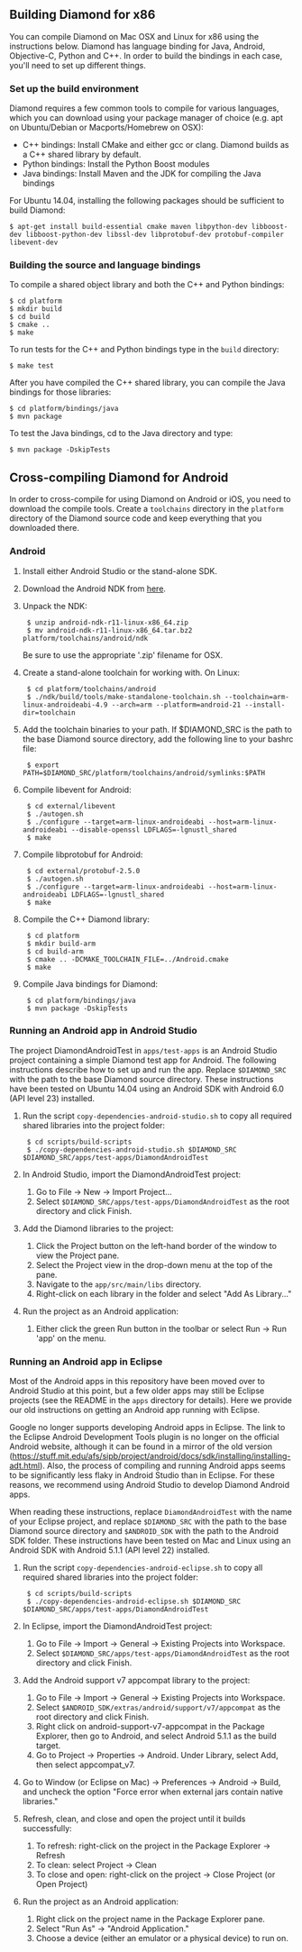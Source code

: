 ## Building Diamond for x86

You can compile Diamond on Mac OSX and Linux for x86 using the
instructions below. Diamond has language binding for Java, Android,
Objective-C, Python and C++. In order to build the bindings in each
case, you'll need to set up different things.

### Set up the build environment

Diamond requires a few common tools to compile for various languages,
which you can download using your package manager of choice (e.g. apt
on Ubuntu/Debian or Macports/Homebrew on OSX):

* C++ bindings: Install CMake and either gcc or clang. Diamond builds
  as a C++ shared library by default.
* Python bindings: Install the Python Boost modules
* Java bindings: Install Maven and the JDK for compiling the Java bindings

For Ubuntu 14.04, installing the following packages should be 
sufficient to build Diamond:

    $ apt-get install build-essential cmake maven libpython-dev libboost-dev libboost-python-dev libssl-dev libprotobuf-dev protobuf-compiler libevent-dev

### Building the source and language bindings
To compile a shared object library and both the C++ and Python
bindings:

	$ cd platform
	$ mkdir build
	$ cd build
	$ cmake ..
	$ make

To run tests for the C++ and Python bindings type in the `build` directory:

    $ make test

After you have compiled the C++ shared library, you can compile the
Java bindings for those libraries: 

	$ cd platform/bindings/java
    $ mvn package

To test the Java bindings, cd to the Java directory and type:

    $ mvn package -DskipTests


## Cross-compiling Diamond for Android

In order to cross-compile for using Diamond on Android or iOS, you
need to download the compile tools. Create a `toolchains` directory in
the `platform` directory of the Diamond source code and keep everything
that you downloaded there.

### Android
1. Install either Android Studio or the stand-alone SDK.

2. Download the Android NDK from [here](http://developer.android.com/ndk/downloads/index.html).

3. Unpack the NDK:

        $ unzip android-ndk-r11-linux-x86_64.zip
		$ mv android-ndk-r11-linux-x86_64.tar.bz2 platform/toolchains/android/ndk

    Be sure to use the appropriate '.zip' filename for OSX.

4. Create a stand-alone toolchain for working with. On Linux:

		$ cd platform/toolchains/android
		$ ./ndk/build/tools/make-standalone-toolchain.sh --toolchain=arm-linux-androideabi-4.9 --arch=arm --platform=android-21 --install-dir=toolchain

5. Add the toolchain binaries to your path. If $DIAMOND_SRC is the path to the base Diamond source directory,
add the following line to your bashrc file:

		$ export PATH=$DIAMOND_SRC/platform/toolchains/android/symlinks:$PATH

6. Compile libevent for Android:

		$ cd external/libevent
		$ ./autogen.sh
		$ ./configure --target=arm-linux-androideabi --host=arm-linux-androideabi --disable-openssl LDFLAGS=-lgnustl_shared
		$ make

7. Compile libprotobuf for Android:

		$ cd external/protobuf-2.5.0
		$ ./autogen.sh
		$ ./configure --target=arm-linux-androideabi --host=arm-linux-androideabi LDFLAGS=-lgnustl_shared
		$ make

8. Compile the C++ Diamond library:
		
		$ cd platform
		$ mkdir build-arm
		$ cd build-arm
		$ cmake .. -DCMAKE_TOOLCHAIN_FILE=../Android.cmake
		$ make

9. Compile Java bindings for Diamond:

		$ cd platform/bindings/java
		$ mvn package -DskipTests

### Running an Android app in Android Studio
The project DiamondAndroidTest in `apps/test-apps` is an Android Studio project
containing a simple Diamond test app for Android.  The following instructions
describe how to set up and run the app. Replace `$DIAMOND_SRC` with the path to
the base Diamond source directory. These instructions have been tested on
Ubuntu 14.04 using an Android SDK with Android 6.0 (API level 23) installed.

1. Run the script `copy-dependencies-android-studio.sh` to copy all required shared libraries into the project folder:

        $ cd scripts/build-scripts
        $ ./copy-dependencies-android-studio.sh $DIAMOND_SRC $DIAMOND_SRC/apps/test-apps/DiamondAndroidTest

2. In Android Studio, import the DiamondAndroidTest project:

    1. Go to File -> New -> Import Project...
    2. Select `$DIAMOND_SRC/apps/test-apps/DiamondAndroidTest` as the root directory and click Finish.

3. Add the Diamond libraries to the project:

    1. Click the Project button on the left-hand border of the window to view the Project pane.
    2. Select the Project view in the drop-down menu at the top of the pane.
    3. Navigate to the `app/src/main/libs` directory.
    4. Right-click on each library in the folder and select "Add As Library..."

4. Run the project as an Android application:

    1. Either click the green Run button in the toolbar or select Run -> Run 'app' on the menu.

### Running an Android app in Eclipse
Most of the Android apps in this repository have been moved over to Android
Studio at this point, but a few older apps may still be Eclipse projects (see
the README in the `apps` directory for details). Here we provide our old
instructions on getting an Android app running with Eclipse.

Google no longer supports developing Android apps in Eclipse. The link to the
Eclipse Android Development Tools plugin is no longer on the official Android
website, although it can be found in a mirror of the old version
(https://stuff.mit.edu/afs/sipb/project/android/docs/sdk/installing/installing-adt.html).
Also, the process of compiling and running Android apps seems to be
significantly less flaky in Android Studio than in Eclipse. For these reasons,
we recommend using Android Studio to develop Diamond Android apps.

When reading these instructions, replace
`DiamondAndroidTest` with the name of your Eclipse project, and replace
`$DIAMOND_SRC` with the path to the base Diamond source directory and
`$ANDROID_SDK` with the path to the Android SDK folder. These instructions have
been tested on Mac and Linux using an Android SDK with Android 5.1.1 (API level
22) installed.

1. Run the script `copy-dependencies-android-eclipse.sh` to copy all required shared libraries into the project folder:

        $ cd scripts/build-scripts
        $ ./copy-dependencies-android-eclipse.sh $DIAMOND_SRC $DIAMOND_SRC/apps/test-apps/DiamondAndroidTest

2. In Eclipse, import the DiamondAndroidTest project:

    1. Go to File -> Import -> General -> Existing Projects into Workspace.
    2. Select `$DIAMOND_SRC/apps/test-apps/DiamondAndroidTest` as the root directory and click Finish.

3. Add the Android support v7 appcompat library to the project:

    1. Go to File -> Import -> General -> Existing Projects into Workspace.
    2. Select `$ANDROID_SDK/extras/android/support/v7/appcompat` as the root directory and click Finish.
    3. Right click on android-support-v7-appcompat in the Package Explorer, then go to Android, and select Android 5.1.1 as the build target.
    4. Go to Project -> Properties -> Android. Under Library, select Add, then select appcompat\_v7.

4. Go to Window (or Eclipse on Mac) -> Preferences -> Android -> Build, and uncheck the option "Force error when external jars contain native libraries."

5. Refresh, clean, and close and open the project until it builds successfully:

    1. To refresh: right-click on the project in the Package Explorer -> Refresh
    2. To clean: select Project -> Clean
    3. To close and open: right-click on the project -> Close Project (or Open Project)

6. Run the project as an Android application:

    1. Right click on the project name in the Package Explorer pane.
    2. Select "Run As" -> "Android Application."
    3. Choose a device (either an emulator or a physical device) to run on.
